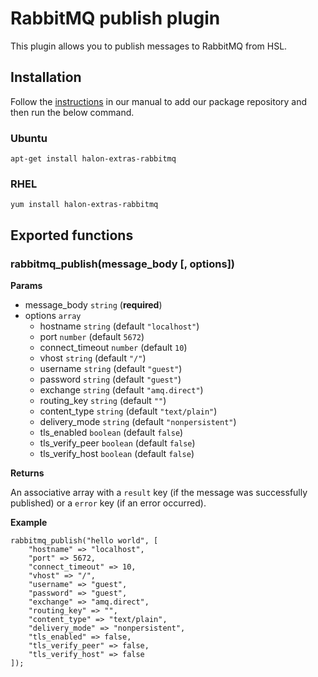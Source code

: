 # RabbitMQ publish plugin

This plugin allows you to publish messages to RabbitMQ from HSL.

## Installation

Follow the [instructions](https://docs.halon.io/manual/comp_install.html#installation) in our manual to add our package repository and then run the below command.

### Ubuntu

```
apt-get install halon-extras-rabbitmq
```

### RHEL

```
yum install halon-extras-rabbitmq
```

## Exported functions

### rabbitmq_publish(message_body [, options])

**Params**

- message_body `string` (**required**)
- options `array` 
    - hostname `string` (default `"localhost"`)
    - port `number` (default `5672`)
    - connect_timeout `number` (default `10`)
    - vhost `string` (default `"/"`)
    - username `string` (default `"guest"`)
    - password `string` (default `"guest"`)
    - exchange `string` (default `"amq.direct"`)
    - routing_key `string` (default `""`)
    - content_type `string` (default `"text/plain"`)
    - delivery_mode `string` (default `"nonpersistent"`)
    - tls_enabled `boolean` (default `false`)
    - tls_verify_peer `boolean` (default `false`)
    - tls_verify_host `boolean` (default `false`)

**Returns**

An associative array with a `result` key (if the message was successfully published) or a `error` key (if an error occurred).

**Example**

```
rabbitmq_publish("hello world", [
    "hostname" => "localhost",
    "port" => 5672,
    "connect_timeout" => 10,
    "vhost" => "/",
    "username" => "guest",
    "password" => "guest",
    "exchange" => "amq.direct",
    "routing_key" => "",
    "content_type" => "text/plain",
    "delivery_mode" => "nonpersistent",
    "tls_enabled" => false,
    "tls_verify_peer" => false,
    "tls_verify_host" => false
]);
```
